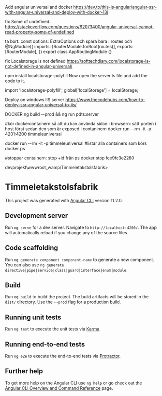 Add angular universal and docker
https://dev.to/this-is-angular/angular-ssr-with-angular-universal-and-deploy-with-docker-13i

fix Some of undefined
https://stackoverflow.com/questions/62073400/angular-universal-cannot-read-property-some-of-undefined

ta bort: const options: ExtraOptions och spara bara :
routes och 
@NgModule({
    imports: [RouterModule.forRoot(routes)],
    exports: [RouterModule],
})
export class AppRoutingModule {}

fix Localstorage is not defined
https://softtechdiary.com/localstorage-is-not-defined-in-angular-universal/

npm install localstorage-polyfill
Now open the server.ts file and add the code to it.

import 'localstorage-polyfill';
global['localStorage'] = localStorage;

Deploy on windows IIS server
https://www.thecodehubs.com/how-to-deploy-ssr-angular-universal-to-iis/


DOCKER
ng build --prod && ng run pdts:server

#kör dockercontainern så att du kan använda sidan i browsern: sätt porten i host först sedan den som är exposed i contaninern
docker run --rm -it -p 4201:4200 timmeleuniversal

docker run --rm -it -p timmeleuniversal
#listar alla containers som körs
docker ps

#stoppar containern: stop +id från ps
docker stop fee9fc3e2280

devprojekt\wwwroot_wamp\Timmeletakstolsfabrik>
# Timmeletakstolsfabrik

This project was generated with [Angular CLI](https://github.com/angular/angular-cli) version 11.2.0.

## Development server

Run `ng serve` for a dev server. Navigate to `http://localhost:4200/`. The app will automatically reload if you change any of the source files.

## Code scaffolding

Run `ng generate component component-name` to generate a new component. You can also use `ng generate directive|pipe|service|class|guard|interface|enum|module`.

## Build

Run `ng build` to build the project. The build artifacts will be stored in the `dist/` directory. Use the `--prod` flag for a production build.

## Running unit tests

Run `ng test` to execute the unit tests via [Karma](https://karma-runner.github.io).

## Running end-to-end tests

Run `ng e2e` to execute the end-to-end tests via [Protractor](http://www.protractortest.org/).

## Further help

To get more help on the Angular CLI use `ng help` or go check out the [Angular CLI Overview and Command Reference](https://angular.io/cli) page.
